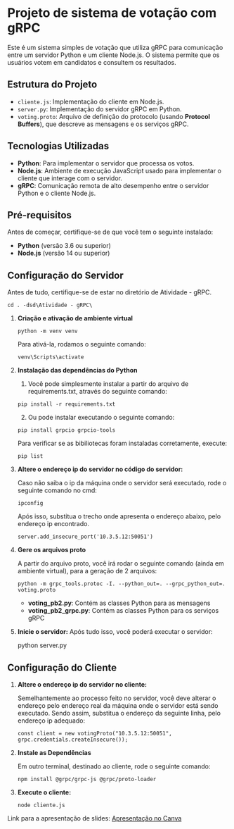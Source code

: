 # Projeto de sistema de votação com gRPC

Este é um sistema simples de votação que utiliza gRPC para comunicação entre um servidor Python e um cliente Node.js. O sistema permite que os usuários votem em candidatos e consultem os resultados.

## Estrutura do Projeto

- `cliente.js`: Implementação do cliente em Node.js.
- `server.py`: Implementação do servidor gRPC em Python.
- `voting.proto`: Arquivo de definição do protocolo (usando **Protocol Buffers**), que descreve as mensagens e os serviços gRPC. 

## Tecnologias Utilizadas

- **Python**: Para implementar o servidor que processa os votos.
- **Node.js**: Ambiente de execução JavaScript usado para implementar o cliente que interage com o servidor.
- **gRPC**: Comunicação remota de alto desempenho entre o servidor Python e o cliente Node.js.

## Pré-requisitos

Antes de começar, certifique-se de que você tem o seguinte instalado:

- **Python** (versão 3.6 ou superior)
- **Node.js** (versão 14 ou superior)

## Configuração do Servidor

Antes de tudo, certifique-se de estar no diretório de Atividade - gRPC.
```
cd . -dsd\Atividade - gRPC\
```

1. **Criação e ativação de ambiente virtual**
    ```
    python -m venv venv
    ```
    Para ativá-la, rodamos o seguinte comando:
    ```
    venv\Scripts\activate
    ```

2. **Instalação das dependências do Python**
    1. Você pode simplesmente instalar a partir do arquivo de requirements.txt, através do seguinte comando:
    ```
    pip install -r requirements.txt
    ```
    2. Ou pode instalar executando o seguinte comando:
    ```
    pip install grpcio grpcio-tools
    ```
    Para verificar se as bibiliotecas foram instaladas corretamente, execute:
    ```
    pip list 
    ```

2. **Altere o endereço ip do servidor no código do servidor:**
   
    Caso não saiba o ip da máquina onde o servidor será executado, rode o seguinte comando no cmd:
    ```
    ipconfig
    ```
    Após isso, substitua o trecho onde apresenta o endereço abaixo, pelo endereço ip encontrado.
    ```
    server.add_insecure_port('10.3.5.12:50051') 
    ```
3. **Gere os arquivos proto**

    A partir do arquivo proto, você irá rodar o seguinte comando (ainda em ambiente virtual), para a geração de 2 arquivos:
    ```
    python -m grpc_tools.protoc -I. --python_out=. --grpc_python_out=. voting.proto
    ```
    - **voting_pb2.py**: Contém as classes Python para as mensagens
    - **voting_pb2_grpc.py**: Contém as classes Python para os serviços gRPC

5. **Inicie o servidor:**
    Após tudo isso, você poderá executar o servidor:

    python server.py

## Configuração do Cliente

1. **Altere o endereço ip do servidor no cliente:**
   
    Semelhantemente ao processo feito no servidor, você deve alterar o endereço pelo endereço real da máquina onde o servidor está sendo executado.
    Sendo assim, substitua o endereço da seguinte linha, pelo endereço ip adequado:
    ```    
    const client = new votingProto("10.3.5.12:50051", grpc.credentials.createInsecure());
    ```

2. **Instale as Dependências**

    Em outro terminal, destinado ao cliente, rode o seguinte comando:
    ```
    npm install @grpc/grpc-js @grpc/proto-loader
    ```

3. **Execute o cliente:**
    ```
    node cliente.js
    ```
 
Link para a apresentação de slides: [Apresentação no Canva](https://www.canva.com/design/DAGe-88ijjg/OWNRjBdNVpSuSrDObiq1Vg/edit?utm_content=DAGe-88ijjg&utm_campaign=designshare&utm_medium=link2&utm_source=sharebutton)
